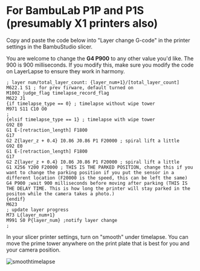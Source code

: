# For BambuLab P1P and P1S (presumably X1 printers also)

Copy and paste the code below into "Layer change G-code" in the printer settings in the BambuStudio slicer.

You are welcome to change the **G4 P900** to any other value you'd like. The 900 is 900 milliseconds. If you modify this, make sure you modify the code on LayerLapse to ensure they work in harmony.

```
; layer num/total_layer_count: {layer_num+1}/[total_layer_count]
M622.1 S1 ; for prev firware, default turned on
M1002 judge_flag timelapse_record_flag
M622 J1
{if timelapse_type == 0} ; timelapse without wipe tower
M971 S11 C10 O0
;
{elsif timelapse_type == 1} ; timelapse with wipe tower
G92 E0
G1 E-[retraction_length] F1800
G17
G2 Z{layer_z + 0.4} I0.86 J0.86 P1 F20000 ; spiral lift a little
G92 E0
G1 E-[retraction_length] F1800
G17
G2 Z{layer_z + 0.4} I0.86 J0.86 P1 F20000 ; spiral lift a little
G1 X256 Y200 F20000 ; THIS IS THE PARKED POSITION, change this if you want to change the parking position if you put the sensor in a different location (F20000 is the speed, this can be left the same)
G4 P900 ;wait 900 milliseconds before moving after parking (THIS IS THE DELAY TIME. This is how long the printer will stay parked in the positon while the camera takes a photo.)
{endif}
M623
; update layer progress
M73 L{layer_num+1}
M991 S0 P{layer_num} ;notify layer change
;
```
In your slicer printer settings, turn on "smooth" under timelapse. You can move the prime tower anywhere on the print plate that is best for you and your camera position.

![smoothtimelapse](https://github.com/user-attachments/assets/ffe6bc2c-1c50-4778-a3cd-e49aea7d678a)
